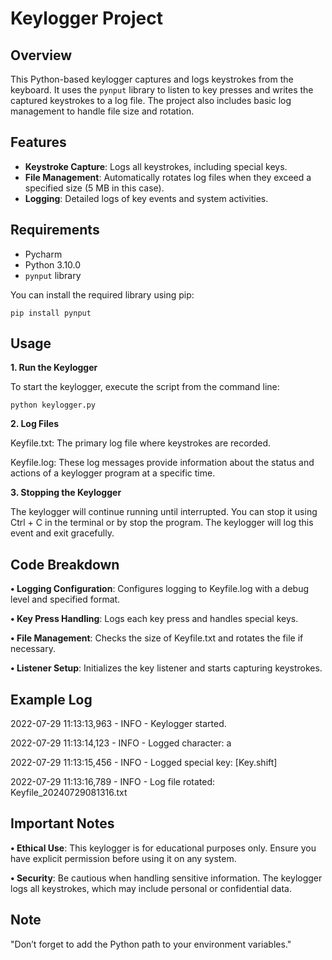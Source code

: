 # Keylogger Project

## Overview

This Python-based keylogger captures and logs keystrokes from the keyboard. It uses the `pynput` library to listen to key presses and writes the captured keystrokes to a log file. The project also includes basic log management to handle file size and rotation.

## Features

- **Keystroke Capture**: Logs all keystrokes, including special keys.
- **File Management**: Automatically rotates log files when they exceed a specified size (5 MB in this case).
- **Logging**: Detailed logs of key events and system activities.

## Requirements

- Pycharm
- Python 3.10.0
- `pynput` library

You can install the required library using pip:

`pip install pynput`

## Usage

**1. Run the Keylogger**

To start the keylogger, execute the script from the command line:

`python keylogger.py`

**2. Log Files**

Keyfile.txt: The primary log file where keystrokes are recorded.

Keyfile.log: These log messages provide information about the status and actions of a keylogger program at a specific time.

**3. Stopping the Keylogger**

The keylogger will continue running until interrupted. You can stop it using Ctrl + C in the terminal or by stop the program. The keylogger will log this event and exit gracefully.

## Code Breakdown

**•	Logging Configuration**: Configures logging to Keyfile.log with a debug level and specified format.

**•	Key Press Handling**: Logs each key press and handles special keys.

**•	File Management**: Checks the size of Keyfile.txt and rotates the file if necessary.

**•	Listener Setup**: Initializes the key listener and starts capturing keystrokes.

## Example Log

2022-07-29 11:13:13,963 - INFO - Keylogger started.

2022-07-29 11:13:14,123 - INFO - Logged character: a

2022-07-29 11:13:15,456 - INFO - Logged special key: [Key.shift]

2022-07-29 11:13:16,789 - INFO - Log file rotated: Keyfile_20240729081316.txt

## Important Notes

**• Ethical Use**: This keylogger is for educational purposes only. Ensure you have explicit permission before using it on any system.

**• Security**: Be cautious when handling sensitive information. The keylogger logs all keystrokes, which may include personal or confidential data.

## Note

"Don’t forget to add the Python path to your environment variables."